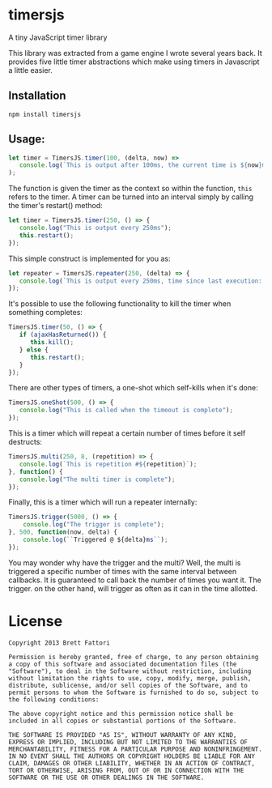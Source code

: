 # timersjs

A tiny JavaScript timer library

This library was extracted from a game engine I wrote several years back.  It provides five little timer abstractions which make using timers in Javascript a little easier.

## Installation

```
npm install timersjs
```

## Usage:

```javascript
let timer = TimersJS.timer(100, (delta, now) => 
   console.log(`This is output after 100ms, the current time is ${now}ms`);
);
```

The function is given the timer as the context so within the function, `this` refers
to the timer.  A timer can be turned into an interval simply by calling the timer's restart() method:

```javascript
let timer = TimersJS.timer(250, () => {
   console.log("This is output every 250ms");
   this.restart();
});
```

This simple construct is implemented for you as:

```javascript
let repeater = TimersJS.repeater(250, (delta) => {
   console.log(`This is output every 250ms, time since last execution: ${delta}ms`);
});
```

It's possible to use the following functionality to kill the timer when something completes:

```javascript
TimersJS.timer(50, () => {
   if (ajaxHasReturned()) {
      this.kill();
   } else {
      this.restart();
   }
});
```

There are other types of timers, a one-shot which self-kills when it's done:

```javascript
TimersJS.oneShot(500, () => {
   console.log("This is called when the timeout is complete");
});
```

This is a timer which will repeat a certain number of times before it self destructs:

```javascript
TimersJS.multi(250, 8, (repetition) => {
   console.log(`This is repetition #${repetition}`);
}, function() {
   console.log("The multi timer is complete");
});
```

Finally, this is a timer which will run a repeater internally:

```javascript
TimersJS.trigger(5000, () => {
    console.log("The trigger is complete");
}, 500, function(now, delta) {
    console.log(``Triggered @ ${delta}ms``);
});
```

You may wonder why have the trigger and the multi?  Well, the multi is triggered a specific number of times with the same interval between callbacks.  It is guaranteed to call back the number of times you want it. The trigger. on the other hand, will trigger as often as it can in the time allotted.

# License
```
Copyright 2013 Brett Fattori

Permission is hereby granted, free of charge, to any person obtaining a copy of this software and associated documentation files (the "Software"), to deal in the Software without restriction, including without limitation the rights to use, copy, modify, merge, publish, distribute, sublicense, and/or sell copies of the Software, and to permit persons to whom the Software is furnished to do so, subject to the following conditions:

The above copyright notice and this permission notice shall be included in all copies or substantial portions of the Software.

THE SOFTWARE IS PROVIDED "AS IS", WITHOUT WARRANTY OF ANY KIND, EXPRESS OR IMPLIED, INCLUDING BUT NOT LIMITED TO THE WARRANTIES OF MERCHANTABILITY, FITNESS FOR A PARTICULAR PURPOSE AND NONINFRINGEMENT. IN NO EVENT SHALL THE AUTHORS OR COPYRIGHT HOLDERS BE LIABLE FOR ANY CLAIM, DAMAGES OR OTHER LIABILITY, WHETHER IN AN ACTION OF CONTRACT, TORT OR OTHERWISE, ARISING FROM, OUT OF OR IN CONNECTION WITH THE SOFTWARE OR THE USE OR OTHER DEALINGS IN THE SOFTWARE.
```